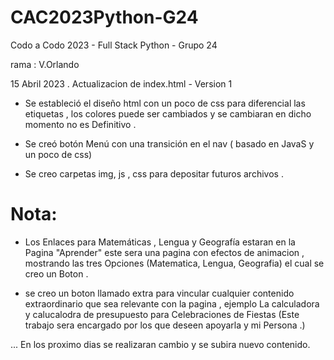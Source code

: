 # CAC2023Python-G24
Codo a Codo 2023 - Full Stack Python - Grupo 24

rama : V.Orlando

15 Abril 2023 . Actualizacion de index.html - Version 1

* Se estableció el diseño html con un poco de css para diferencial las etiquetas , los colores puede ser cambiados y se cambiaran en dicho momento no es Definitivo . 

* Se creó botón Menú con una transición en el nav ( basado en JavaS y un poco de css)

* Se creo carpetas img, js , css para depositar futuros archivos .

# Nota:

* Los Enlaces para Matemáticas , Lengua y Geografía estaran en la Pagina "Aprender" este sera una pagina con efectos de animacion , mostrando las tres Opciones (Matematica, Lengua, Geografia) el cual se creo un Boton .

* se creo un boton llamado extra para vincular cualquier contenido extraordinario que sea relevante con la pagina , ejemplo La calculadora y calucalodra de presupuesto para Celebraciones de Fiestas (Este trabajo sera encargado por los que deseen apoyarla y mi Persona .)

... En los proximo dias se realizaran cambio y se subira nuevo contenido. 